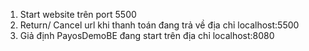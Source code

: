 1. Start website trên port 5500
2. Return/ Cancel url khi thanh toán đang trả về địa chỉ localhost:5500
3. Giả định PayosDemoBE đang start trên địa chỉ localhost:8080
